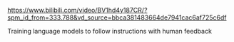 https://www.bilibili.com/video/BV1hd4y187CR/?spm_id_from=333.788&vd_source=bbca381483664de7941cac6af725c6df

Training language models to follow instructions with human feedback
